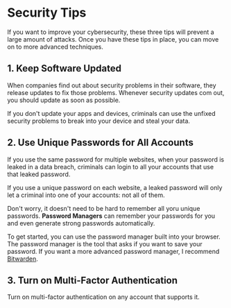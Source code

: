 <!--
SPDX-FileCopyrightText: 2022 0verk1ll

SPDX-License-Identifier: CC-BY-SA-4.0
-->

# Security Tips

If you want to improve your cybersecurity, these three tips will prevent a large amount of attacks. Once you have these tips in place, you can move on to more advanced techniques.

## 1. Keep Software Updated

When companies find out about security problems in their software, they release updates to fix those problems. Whenever security updates com out, you should update as soon as possible.

If you don't update your apps and devices, criminals can use the unfixed security problems to break into your device and steal your data.

## 2. Use Unique Passwords for All Accounts

If you use the same password for multiple websites, when your password is leaked in a data breach, criminals can login to all your accounts that use that leaked password.

If you use a unique password on each website, a leaked password will only let a criminal into one of your accounts: not all of them.

Don't worry, it doesn't need to be hard to remember all yoru unique passwords. **Password Managers** can remember your passwords for you and even generate strong passwords automatically.

To get started, you can use the password manager built into your browser. The password manager is the tool that asks if you want to save your password. If you want a more advanced password manager, I recommend [Bitwarden](./https://bitwarden.com/).

## 3. Turn on Multi-Factor Authentication

Turn on multi-factor authentication on any account that supports it.
